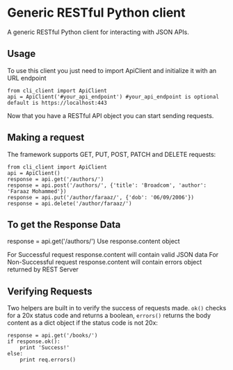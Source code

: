 # Generic RESTful Python client

A generic RESTful Python client for interacting with JSON APIs.

## Usage

To use this client you just need to import ApiClient and initialize it with an URL endpoint

    from cli_client import ApiClient
    api = ApiClient('#your_api_endpoint') #your_api_endpoint is optional default is https://localhost:443

Now that you have a RESTful API object you can start sending requests.


## Making a request

The framework supports GET, PUT, POST, PATCH and DELETE requests:

    from cli_client import ApiClient
    api = ApiClient()
    response = api.get('/authors/')
    response = api.post('/authors/', {'title': 'Broadcom', 'author': 'Faraaz Mohammed'})
    response = api.put('/author/faraaz/', {'dob': '06/09/2006'})
    response = api.delete('/author/faraaz/')

## To get the Response Data
response = api.get('/authors/')
Use response.content object

For Successful request response.content will contain valid JSON data
For Non-Successful request response.content will contain errors object returned by REST Server

## Verifying Requests

Two helpers are built in to verify the success of requests made. `ok()` checks for a 20x status code and returns a boolean, `errors()` returns the body content as a dict object if the status code is not 20x:

    response = api.get('/books/')
    if response.ok():
        print 'Success!'
    else:
        print req.errors()

